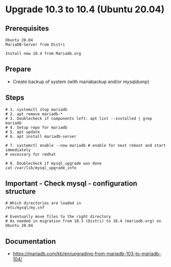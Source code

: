 # Upgrade 10.3 to 10.4 (Ubuntu 20.04) 

## Prerequisites

```
Ubuntu 20.04 
MariaDB-Server from Distri

Install new 10.4 from Mariadb.org 

```
## Prepare 

  * Create backup of system (with mariabackup and/or mysqldump) 

## Steps 

```
# 1. systemctl stop mariadb 
# 2. apt remove mariadb-* 
# 3. Doublecheck if components left: apt list --installed | grep mariadb
# 4. Setup repo for mariadb
# 5. apt update 
# 6. apt install mariadb-server 

# 7. systemctl enable --now mariadb # enable for next reboot and start immediately 
# necessary for redhat 

# 8. Doublecheck if mysql_upgrade was done
cat /var/lib/mysql_upgrade_info 

```

## Important - Check mysql - configuration structure

```
# Which directories are loaded in 
/etc/mysql/my.cnf 

# Eventually move files to the right directory
# As needed in migration from 10.3 (Distri) to 10.4 (mariadb.org) on Ubuntu 20.04

```

## Documentation 

  * https://mariadb.com/kb/en/upgrading-from-mariadb-103-to-mariadb-104/
